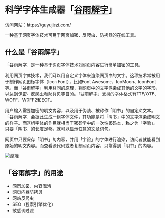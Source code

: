 # 科学字体生成器「[谷雨解字](https://guyujiezi.com/)」

访问网站：https://guyujiezi.com/

一种基于网页字体技术可用于网页加密、反爬虫、防拷贝的在线工具。

## 什么是「谷雨解字」

「谷雨解字」是一种基于网页字体技术对网页内容进行简单加密的工具。

利用网页字体技术，我们可以用自定义字体来渲染网页中的文字。这项技术常被用于制作网页图标字体（Icon Font），比如Font Awesome、IcoMoon、IconFont等。而「谷雨解字」利用相同的原理，将网页中的文字渲染成其他的文字的字形，以达到保密、反爬虫和防拷贝等目的。「谷雨解字」支持的字体格式有TTF/OTF、WOFF、WOFF2和EOT。

用户输入需要加密的明文内容，以及用于伪装、被称作「阴书」的自定义文本。「谷雨解字」会据此生成一组字体文件，其功能是将「阴书」中的文字渲染成明文的样子。而这组字体的作用就相当于密码学中的一次性密码本，称之为「字验」。只要「阴书」的长度足够，就可以显示任意的文章词句。

网页中只要保存「阴书」的内容，并用「字验」的字体进行渲染，访问者就能看到原始的明文内容。而查看源代码或者复制网页内容，只能得到「阴书」的内容。

![原理](https://guyujiezi.com/static/flow.png)

## 「谷雨解字」的用途

- 网页加密、内容混淆
- 网页内容防拷贝
- 网站反爬虫
- SEO（搜索引擎优化）
- 敏感词过滤
